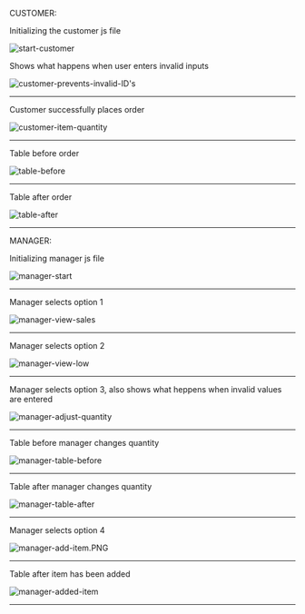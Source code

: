 CUSTOMER:

Initializing the customer js file

![start-customer](https://github.com/eHatz/Bamazon/blob/master/images/start-customer.PNG)


Shows what happens when user enters invalid inputs

![customer-prevents-invalid-ID's](https://github.com/eHatz/Bamazon/blob/master/images/customer-prevents-invalid%20ID's.PNG)
___________________________________________________________________________________________________________

Customer successfully places order

![customer-item-quantity](https://github.com/eHatz/Bamazon/blob/master/images/customer-item-quantity.PNG)

___________________________________________________________________________________________________________

Table before order

![table-before](https://github.com/eHatz/Bamazon/blob/master/images/table-before.PNG)

___________________________________________________________________________________________________________

Table after order

![table-after](https://github.com/eHatz/Bamazon/blob/master/images/table-after.PNG)

___________________________________________________________________________________________________________


MANAGER:

Initializing manager js file

![manager-start](https://github.com/eHatz/Bamazon/blob/master/images/manager-start.PNG)

___________________________________________________________________________________________________________

Manager selects option 1

![manager-view-sales](https://github.com/eHatz/Bamazon/blob/master/images/manager-view-sales.PNG)

___________________________________________________________________________________________________________

Manager selects option 2

![manager-view-low](https://github.com/eHatz/Bamazon/blob/master/images/manager-view-low.PNG)

___________________________________________________________________________________________________________

Manager selects option 3, also shows what heppens when invalid values are entered

![manager-adjust-quantity](https://github.com/eHatz/Bamazon/blob/master/images/manager-adjust-quantity.PNG)

___________________________________________________________________________________________________________

Table before manager changes quantity

![manager-table-before](https://github.com/eHatz/Bamazon/blob/master/images/manager-before.PNG)

___________________________________________________________________________________________________________

Table after manager changes quantity

![manager-table-after](https://github.com/eHatz/Bamazon/blob/master/images/manager-after.PNG)

___________________________________________________________________________________________________________

Manager selects option 4

![manager-add-item.PNG](https://github.com/eHatz/Bamazon/blob/master/images/manager-add-item.PNG)

___________________________________________________________________________________________________________

Table after item has been added

![manager-added-item](https://github.com/eHatz/Bamazon/blob/master/images/manager-added-item.PNG)

___________________________________________________________________________________________________________
